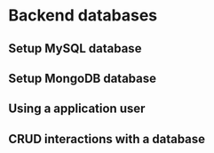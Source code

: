 # Backend databases

<!-- WHAT : Hoe database opbouwen, applicatiegebruiker, verschillende interacties, ... -->

## Setup MySQL database

<!-- TODO : Uit te werken -->

## Setup MongoDB database

<!-- TODO : Aan te leren en uit te werken -->

## Using a application user

<!-- TODO : Overname cursus eigen cursus -->

## CRUD interactions with a database

<!-- TODO : uit te werken -->


